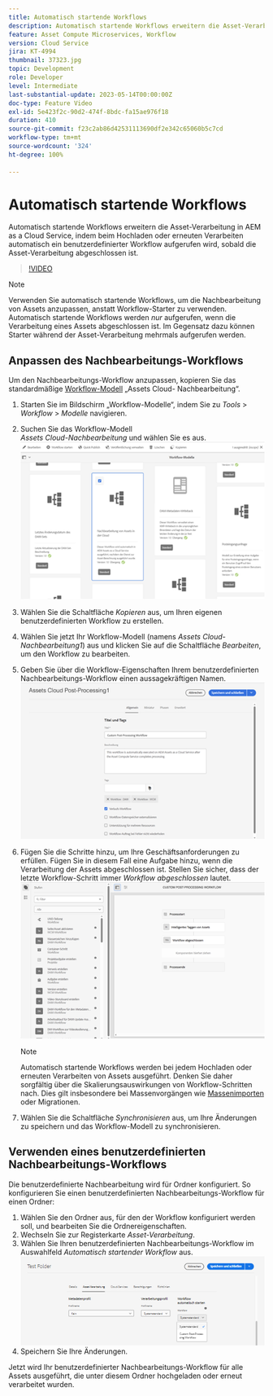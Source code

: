 ```yaml
---
title: Automatisch startende Workflows
description: Automatisch startende Workflows erweitern die Asset-Verarbeitung, indem beim Hochladen oder erneuten Verarbeiten automatisch ein benutzerdefinierter Workflow aufgerufen wird.
feature: Asset Compute Microservices, Workflow
version: Cloud Service
jira: KT-4994
thumbnail: 37323.jpg
topic: Development
role: Developer
level: Intermediate
last-substantial-update: 2023-05-14T00:00:00Z
doc-type: Feature Video
exl-id: 5e423f2c-90d2-474f-8bdc-fa15ae976f18
duration: 410
source-git-commit: f23c2ab86d42531113690df2e342c65060b5c7cd
workflow-type: tm+mt
source-wordcount: '324'
ht-degree: 100%

---
```


# Automatisch startende Workflows

Automatisch startende Workflows erweitern die Asset-Verarbeitung in AEM as a Cloud Service, indem beim Hochladen oder erneuten Verarbeiten automatisch ein benutzerdefinierter Workflow aufgerufen wird, sobald die Asset-Verarbeitung abgeschlossen ist.

>[!VIDEO](https://video.tv.adobe.com/v/37323?quality=12&learn=on)

>[!NOTE]
>
>Verwenden Sie automatisch startende Workflows, um die Nachbearbeitung von Assets anzupassen, anstatt Workflow-Starter zu verwenden. Automatisch startende Workflows werden _nur_ aufgerufen, wenn die Verarbeitung eines Assets abgeschlossen ist. Im Gegensatz dazu können Starter während der Asset-Verarbeitung mehrmals aufgerufen werden.

## Anpassen des Nachbearbeitungs-Workflows

Um den Nachbearbeitungs-Workflow anzupassen, kopieren Sie das standardmäßige [Workflow-Modell](../../foundation/workflow/use-the-workflow-editor.md) „Assets Cloud- Nachbearbeitung“.

1. Starten Sie im Bildschirm „Workflow-Modelle“, indem Sie zu _Tools_ > _Workflow_ > _Modelle_ navigieren.
2. Suchen Sie das Workflow-Modell<br/> _Assets Cloud-Nachbearbeitung_ und wählen Sie es aus.
   ![Auswählen des Workflow-Modells „Assets Cloud-Nachbearbeitung“](assets/auto-start-workflow-select-workflow.png)
3. Wählen Sie die Schaltfläche _Kopieren_ aus, um Ihren eigenen benutzerdefinierten Workflow zu erstellen.
4. Wählen Sie jetzt Ihr Workflow-Modell (namens _Assets Cloud-Nachbearbeitung1_) aus und klicken Sie auf die Schaltfläche _Bearbeiten_, um den Workflow zu bearbeiten.
5. Geben Sie über die Workflow-Eigenschaften Ihrem benutzerdefinierten Nachbearbeitungs-Workflow einen aussagekräftigen Namen.<br/>
   ![Ändern des Namens](assets/auto-start-workflow-change-name.png)
6. Fügen Sie die Schritte hinzu, um Ihre Geschäftsanforderungen zu erfüllen. Fügen Sie in diesem Fall eine Aufgabe hinzu, wenn die Verarbeitung der Assets abgeschlossen ist. Stellen Sie sicher, dass der letzte Workflow-Schritt immer _Workflow abgeschlossen_ lautet.<br/>
   ![Hinzufügen von Workflow-Schritten](assets/auto-start-workflow-customize-steps.png)

   >[!NOTE]
   >
   >Automatisch startende Workflows werden bei jedem Hochladen oder erneuten Verarbeiten von Assets ausgeführt. Denken Sie daher sorgfältig über die Skalierungsauswirkungen von Workflow-Schritten nach. Dies gilt insbesondere bei Massenvorgängen wie [Massenimporten](../../cloud-service/migration/bulk-import.md) oder Migrationen.

7. Wählen Sie die Schaltfläche _Synchronisieren_ aus, um Ihre Änderungen zu speichern und das Workflow-Modell zu synchronisieren.

## Verwenden eines benutzerdefinierten Nachbearbeitungs-Workflows

Die benutzerdefinierte Nachbearbeitung wird für Ordner konfiguriert. So konfigurieren Sie einen benutzerdefinierten Nachbearbeitungs-Workflow für einen Ordner:

1. Wählen Sie den Ordner aus, für den der Workflow konfiguriert werden soll, und bearbeiten Sie die Ordnereigenschaften.
2. Wechseln Sie zur Registerkarte _Asset-Verarbeitung_.
3. Wählen Sie Ihren benutzerdefinierten Nachbearbeitungs-Workflow im Auswahlfeld _Automatisch startender Workflow_ aus.<br/>
   ![Festlegen des Nachbearbeitungs-Workflows](assets/auto-start-workflow-set-workflow.png)
4. Speichern Sie Ihre Änderungen.

Jetzt wird Ihr benutzerdefinierter Nachbearbeitungs-Workflow für alle Assets ausgeführt, die unter diesem Ordner hochgeladen oder erneut verarbeitet wurden.
